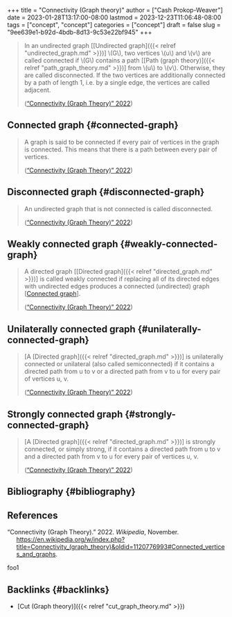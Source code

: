 +++
title = "Connectivity (Graph theory)"
author = ["Cash Prokop-Weaver"]
date = 2023-01-28T13:17:00-08:00
lastmod = 2023-12-23T11:06:48-08:00
tags = ["concept", "concept"]
categories = ["concept"]
draft = false
slug = "9ee639e1-b92d-4bdb-8d13-9c53e22bf945"
+++

> In an undirected graph [[Undirected graph]({{< relref "undirected_graph.md" >}})] \\(G\\), two vertices \\(u\\) and \\(v\\) are called connected if \\(G\\) contains a path [[Path (graph theory)]({{< relref "path_graph_theory.md" >}})] from \\(u\\) to \\(v\\). Otherwise, they are called disconnected. If the two vertices are additionally connected by a path of length 1, i.e. by a single edge, the vertices are called adjacent.
>
> (<a href="#citeproc_bib_item_1">“Connectivity (Graph Theory)” 2022</a>)


## Connected graph {#connected-graph}

> A graph is said to be connected if every pair of vertices in the graph is connected. This means that there is a path between every pair of vertices.
>
> (<a href="#citeproc_bib_item_1">“Connectivity (Graph Theory)” 2022</a>)


## Disconnected graph {#disconnected-graph}

> An undirected graph that is not connected is called disconnected.
>
> (<a href="#citeproc_bib_item_1">“Connectivity (Graph Theory)” 2022</a>)


## Weakly connected graph {#weakly-connected-graph}

> A directed graph [[Directed graph]({{< relref "directed_graph.md" >}})] is called weakly connected if replacing all of its directed edges with undirected edges produces a connected (undirected) graph [[Connected graph](#connected-graph)].
>
> (<a href="#citeproc_bib_item_1">“Connectivity (Graph Theory)” 2022</a>)


## Unilaterally connected graph {#unilaterally-connected-graph}

> [A [Directed graph]({{< relref "directed_graph.md" >}})] is unilaterally connected or unilateral (also called semiconnected) if it contains a directed path from u to v or a directed path from v to u for every pair of vertices u, v.
>
> (<a href="#citeproc_bib_item_1">“Connectivity (Graph Theory)” 2022</a>)


## Strongly connected graph {#strongly-connected-graph}

> [A [Directed graph]({{< relref "directed_graph.md" >}})] is strongly connected, or simply strong, if it contains a directed path from u to v and a directed path from v to u for every pair of vertices u, v.
>
> (<a href="#citeproc_bib_item_1">“Connectivity (Graph Theory)” 2022</a>)


## Bibliography {#bibliography}

## References

<style>.csl-entry{text-indent: -1.5em; margin-left: 1.5em;}</style><div class="csl-bib-body">
  <div class="csl-entry"><a id="citeproc_bib_item_1"></a>“Connectivity (Graph Theory).” 2022. <i>Wikipedia</i>, November. <a href="https://en.wikipedia.org/w/index.php?title=Connectivity_(graph_theory)&oldid=1120776993#Connected_vertices_and_graphs">https://en.wikipedia.org/w/index.php?title=Connectivity_(graph_theory)&#38;oldid=1120776993#Connected_vertices_and_graphs</a>.</div>
</div>

foo1


## Backlinks {#backlinks}

-   [Cut (Graph theory)]({{< relref "cut_graph_theory.md" >}})
